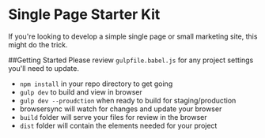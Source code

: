 # Single Page Starter Kit #
If you're looking to develop a simple single page or small marketing site, this might do the trick.

##Getting Started
Please review `gulpfile.babel.js` for any project settings you'll need to update.

* `npm install` in your repo directory to get going
* `gulp dev` to build and view in browser
* `gulp dev --proudction` when ready to build for staging/production
* browsersync will watch for changes and update your browser
* `build` folder will serve your files for review in the browser
* `dist` folder will contain the elements needed for your project